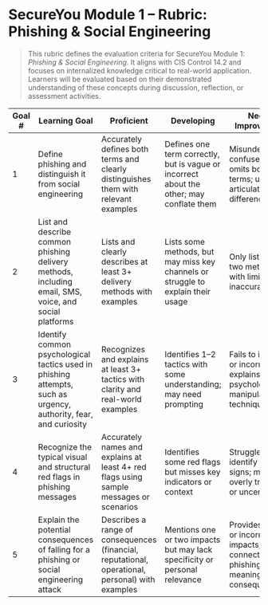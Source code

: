 # SecureYou Module 1 – Rubric: Phishing & Social Engineering

> This rubric defines the evaluation criteria for SecureYou Module 1: *Phishing & Social Engineering*. It aligns with CIS Control 14.2 and focuses on internalized knowledge critical to real-world application. Learners will be evaluated based on their demonstrated understanding of these concepts during discussion, reflection, or assessment activities.

| Goal # | Learning Goal | Proficient | Developing | Needs Improvement |
|--------|----------------|------------|------------|--------------------|
| 1 | Define phishing and distinguish it from social engineering | Accurately defines both terms and clearly distinguishes them with relevant examples | Defines one term correctly, but is vague or incorrect about the other; may conflate them | Misunderstands, confuses, or omits both terms; unable to articulate a difference |
| 2 | List and describe common phishing delivery methods, including email, SMS, voice, and social platforms | Lists and clearly describes at least 3+ delivery methods with examples | Lists some methods, but may miss key channels or struggle to explain their usage | Only lists one or two methods with limited or inaccurate detail |
| 3 | Identify common psychological tactics used in phishing attempts, such as urgency, authority, fear, and curiosity | Recognizes and explains at least 3+ tactics with clarity and real-world examples | Identifies 1–2 tactics with some understanding; may need prompting | Fails to identify or incorrectly explains psychological manipulation techniques |
| 4 | Recognize the typical visual and structural red flags in phishing messages | Accurately names and explains at least 4+ red flags using sample messages or scenarios | Identifies some red flags but misses key indicators or context | Struggles to identify warning signs; may be overly trusting or uncertain |
| 5 | Explain the potential consequences of falling for a phishing or social engineering attack | Describes a range of consequences (financial, reputational, operational, personal) with examples | Mentions one or two impacts but may lack specificity or personal relevance | Provides vague or incorrect impacts; fails to connect phishing to meaningful consequences |
